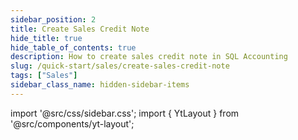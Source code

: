 ```yaml
---
sidebar_position: 2
title: Create Sales Credit Note
hide_title: true
hide_table_of_contents: true
description: How to create sales credit note in SQL Accounting
slug: /quick-start/sales/create-sales-credit-note
tags: ["Sales"]
sidebar_class_name: hidden-sidebar-items
---
```


import '@src/css/sidebar.css';
import { YtLayout } from '@src/components/yt-layout';

<YtLayout 
    videoId="aB1g5pcspok"
/>

